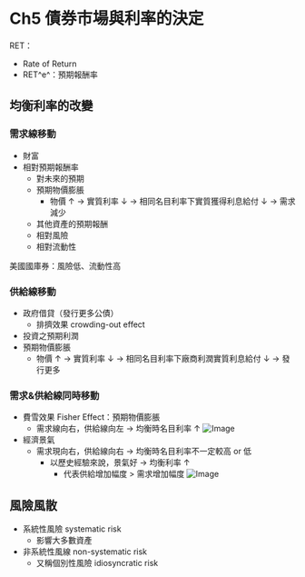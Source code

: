 # Ch5 債券市場與利率的決定

RET：
- Rate of Return
- RET^e^：預期報酬率

## 均衡利率的改變
### 需求線移動
- 財富
- 相對預期報酬率
  - 對未來的預期
  - 預期物價膨脹
    - 物價 ↑ → 實質利率 ↓ → 相同名目利率下實質獲得利息給付 ↓ → 需求減少
  - 其他資產的預期報酬
  - 相對風險
  - 相對流動性

美國國庫券：風險低、流動性高

### 供給線移動
- 政府借貸（發行更多公債）
  - 排擠效果 crowding-out effect
- 投資之預期利潤
- 預期物價膨脹
  - 物價 ↑ → 實質利率 ↓ → 相同名目利率下廠商利潤實質利息給付 ↓ → 發行更多

### 需求&供給線同時移動
- 費雪效果 Fisher Effect：預期物價膨脹
  - 需求線向右，供給線向左 → 均衡時名目利率 ↑
![Image](https://i.imgur.com/VKEtGIY.png)
- 經濟景氣
  - 需求現向右，供給線向右 → 均衡時名目利率不一定較高 or 低
    - 以歷史經驗來說，景氣好 → 均衡利率 ↑
      - 代表供給增加幅度 > 需求增加幅度
![Image](https://i.imgur.com/HweJj1c.png)

## 風險風散
- 系統性風險 systematic risk 
  - 影響大多數資產
- 非系統性風線 non-systematic risk
  - 又稱個別性風險 idiosyncratic risk